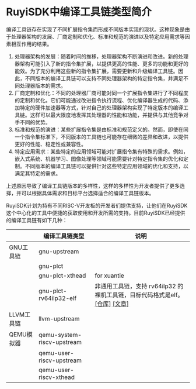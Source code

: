 # RuyiSDK中编译工具链类型简介

编译工具链存在实现了不同扩展指令集而形成不同版本实现的现状。这种现象是由于处理器架构的发展、厂商定制和优化、标准和规范的演进以及特定应用需求等因素相互作用的结果。

1. 处理器架构的发展：随着时间的推移，处理器架构不断演进和改进。新的处理器架构可能引入了新的指令集扩展，以提供更高的性能、更多的功能和更好的能效。为了充分利用这些新的指令集扩展，需要更新和升级编译工具链。因此，不同版本的编译工具链可以支持不同处理器架构的特定指令集，并满足不同处理器版本的需求。
2. 厂商定制和优化：不同的处理器厂商可能对同一个扩展指令集进行了不同程度的定制和优化。它们可能通过改进指令执行流程、优化编译器生成的代码、添加特定的硬件加速器等方式，针对自己的处理器架构实现了特定版本的编译工具链。这样可以最大限度地发挥其处理器的性能和功能，并提供与其他竞争对手不同的优势。
3. 标准和规范的演进：某些扩展指令集是由标准和规范定义的。然而，即使在同一个指令集标准下，不同版本的工具链也可能存在细微的差异和改进，以提供更好的性能、稳定性或兼容性。
4. 特定应用需求：某些特定的应用领域可能对扩展指令集有特殊的需求。例如，嵌入式系统、机器学习、图像处理等领域可能需要针对特定指令集的优化和定制。不同版本的编译工具链可以提供针对这些特定应用领域的优化和支持，以满足其特定的需求。

上述原因导致了编译工具链版本的多样性，这样的多样性为开发者提供了更多选择，并可以根据具体需求和目标平台选择适合的编译工具链版本。

RuyiSDK计划为持有不同RISC-V开发板的开发者们提供支持，让他们在RuyiSDK这个中心化的工具中便捷的获取使用和开发所需的支持。目前RuyiSDK已经提供的编译工具链有如下几种：

|            | 编译工具链类型             | 说明                                                                                                                                                                                    |
| ---------- | -------------------------- | --------------------------------------------------------------------------------------------------------------------------------------------------------------------------------------- |
| GNU工具链  | gnu-upstream               |                                                                                                                                                                                         |
|            | gnu-plct                   |                                                                                                                                                                                         |
|            | gnu-plct-xthead            | for xuantie                                                                                                                                                                             |
|            | gnu-plct-rv64ilp32-elf     | 非通用工具链，支持 rv64ilp32 的裸机工具链，目标代码格式是elf。[[仓库]](https://github.com/RuyiSDK/riscv-gnu-toolchain-rv64ilp32) [[文章]](https://mp.weixin.qq.com/s/argIGP4_rUKDm9IRIB-YTg) |
| LLVM工具链 | llvm-upstream              |                                                                                                                                                                                         |
| QEMU模拟器 | qemu-system-riscv-upstream |                                                                                                                                                                                         |
|            | qemu-user-riscv-upstream   |                                                                                                                                                                                         |
|            | qemu-user-riscv-xthead     |                                                                                                                                                                                         |
